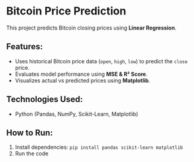 # Bitcoin Price Prediction

This project predicts Bitcoin closing prices using **Linear Regression**.

## Features:
- Uses historical Bitcoin price data (`open`, `high`, `low`) to predict the `close` price.
- Evaluates model performance using **MSE & R² Score**.
- Visualizes actual vs predicted prices using **Matplotlib**.

## Technologies Used:
- Python (Pandas, NumPy, Scikit-Learn, Matplotlib)

## How to Run:
1. Install dependencies: `pip install pandas scikit-learn matplotlib`
2. Run the code
